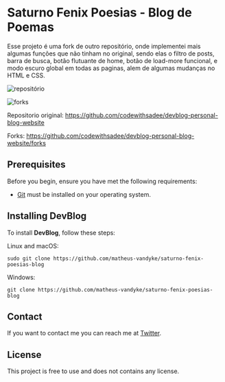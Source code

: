 # Saturno Fenix Poesias - Blog de Poemas

Esse projeto é uma fork de outro repositório, onde implementei mais algumas funções que não tinham no original, sendo elas o filtro de posts, barra de busca, botão flutuante de home, botão de load-more funcional, e modo escuro global em todas as paginas, alem de algumas mudanças no HTML e CSS.


![repositório](https://img.shields.io/github/repo-size/matheus-vandyke/saturno-fenix-poesias-blog)

![forks](https://img.shields.io/github/forks/matheus-vandyke/saturno-fenix-poesias-blog?style=social)

Repositorio original: https://github.com/codewithsadee/devblog-personal-blog-website

Forks: https://github.com/codewithsadee/devblog-personal-blog-website/forks


## Prerequisites

Before you begin, ensure you have met the following requirements:
<!--- These are just example requirements. Add, duplicate or remove as required --->

* [Git](https://git-scm.com/downloads "Download Git") must be installed on your operating system.

## Installing DevBlog

To install **DevBlog**, follow these steps:

Linux and macOS:

```
sudo git clone https://github.com/matheus-vandyke/saturno-fenix-poesias-blog
```

Windows:

```
git clone https://github.com/matheus-vandyke/saturno-fenix-poesias-blog
```

## Contact

If you want to contact me you can reach me at [Twitter](https://www.twitter.com/codewithsadee).

## License
<!--- If you're not sure which open license to use see https://choosealicense.com/--->

This project is free to use and does not contains any license.

